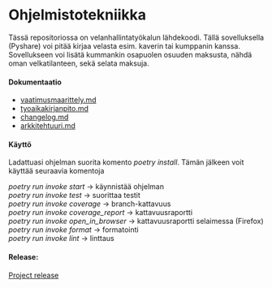 # Ohjelmistotekniikka

Tässä repositoriossa on velanhallintatyökalun lähdekoodi. Tällä sovelluksella (Pyshare) voi pitää kirjaa velasta esim. kaverin tai kumppanin kanssa. Sovellukseen voi lisätä kummankin osapuolen osuuden maksusta, nähdä oman velkatilanteen, sekä selata maksuja.
#### Dokumentaatio
- [vaatimusmaarittely.md](https://github.com/DeatNu/ot-harjoitustyo/blob/master/dokumentaatio/vaatimusmaarittely.md)
- [tyoaikakirjanpito.md](https://github.com/DeatNu/ot-harjoitustyo/blob/master/dokumentaatio/tyoaikakirjanpito.md)
- [changelog.md](https://github.com/DeatNu/ot-harjoitustyo/blob/master/dokumentaatio/changelog.md)
- [arkkitehtuuri.md](https://github.com/DeatNu/ot-harjoitustyo/blob/master/dokumentaatio/arkkitehtuuri.md)

#### Käyttö
Ladattuasi ohjelman suorita komento _poetry install_. Tämän jälkeen voit käyttää seuraavia komentoja

_poetry run invoke start_ &rarr; käynnistää ohjelman
<br>
_poetry run invoke test_ &rarr; suorittaa testit
<br>
_poetry run invoke coverage_ &rarr; branch-kattavuus
<br>
_poetry run invoke coverage_report_ &rarr; kattavuusraportti
<br>
_poetry run invoke open_in_browser_ &rarr; kattavuusraportti selaimessa (Firefox)
<br>
_poetry run invoke format_ &rarr; formatointi
<br>
_poetry run invoke lint_ &rarr; linttaus

#### Release:
[Project release](https://github.com/DeatNu/ot-harjoitustyo/releases/tag/viikko5)
